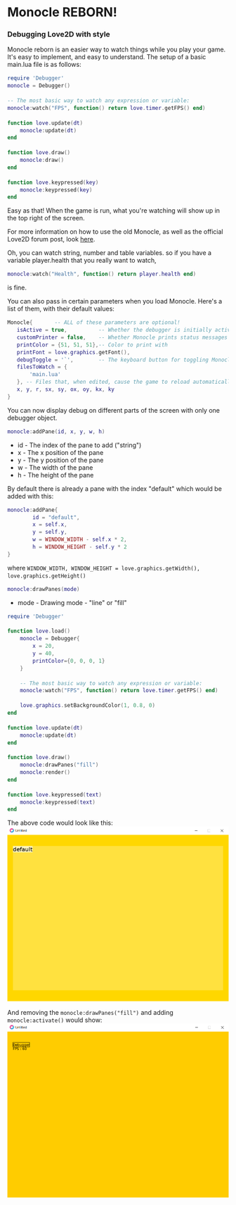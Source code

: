 # Monocle REBORN!

### Debugging Love2D with style

Monocle reborn is an easier way to watch things while you play your game. 
It's easy to implement, and easy to understand. The setup of a basic main.lua file is as follows:

```lua
require 'Debugger'
monocle = Debugger()

-- The most basic way to watch any expression or variable:
monocle:watch("FPS", function() return love.timer.getFPS() end)

function love.update(dt)
	monocle:update(dt)
end

function love.draw()
	monocle:draw()
end

function love.keypressed(key)
	monocle:keypressed(key)
end
```
Easy as that! When the game is run, what you're watching will show up in the top right of the screen.

For more information on how to use the old Monocle, as well as the official Love2D forum post, look [here](http://love2d.org/forums/viewtopic.php?f=5&t=77108).

Oh, you can watch string, number and table variables. so if you have a variable player.health that you really want to watch,
```lua
monocle:watch("Health", function() return player.health end)
```
is fine.


 You can also pass in certain parameters when you load Monocle. Here's a list of them, with their default values:
 
 ```lua
 Monocle{       -- ALL of these parameters are optional!
	isActive = true,          -- Whether the debugger is initially active
	customPrinter = false,    -- Whether Monocle prints status messages to the output
	printColor = {51, 51, 51},-- Color to print with
	printFont = love.graphics.getFont(),
	debugToggle = '`',        -- The keyboard button for toggling Monocle
	filesToWatch = {
		'main.lua'
	}, -- Files that, when edited, cause the game to reload automatically,
	x, y, r, sx, sy, ox, oy, kx, ky
}
```


You can now display debug on different parts of the screen with only one debugger object.
```lua
monocle:addPane(id, x, y, w, h)
```

* id - The index of the pane to add ("string")
* x - The x position of the pane
* y - The y position of the pane
* w - The width of the pane
* h - The height of the pane

By default there is already a pane with the index "default" which would be added with this:
```lua
monocle:addPane{
        id = "default",
        x = self.x,
        y = self.y,
        w = WINDOW_WIDTH - self.x * 2,
        h = WINDOW_HEIGHT - self.y * 2
}
```

where `WINDOW_WIDTH, WINDOW_HEIGHT = love.graphics.getWidth(), love.graphics.getHeight()`

```lua
monocle:drawPanes(mode)
```
* mode - Drawing mode - "line" or "fill"

```lua
require 'Debugger'

function love.load()
	monocle = Debugger{
		x = 20,
		y = 40,
		printColor={0, 0, 0, 1}
	}

	-- The most basic way to watch any expression or variable:
	monocle:watch("FPS", function() return love.timer.getFPS() end)

	love.graphics.setBackgroundColor(1, 0.8, 0)
end

function love.update(dt)
	monocle:update(dt)
end

function love.draw()
	monocle:drawPanes("fill")
	monocle:render()
end

function love.keypressed(text)
	monocle:keypressed(text)
end
```
The above code would look like this:
![Panes drawn with gold background](/images/panes_drawn.png)

And removing the `monocle:drawPanes("fill")` and adding `monocle:activate()` would show:
![Debug mode activated](/images/debug_activated.png)
